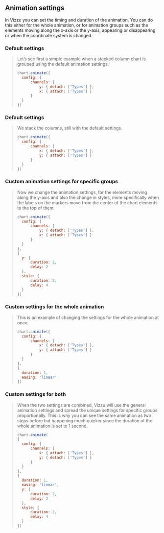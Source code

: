 ## Animation settings

In Vizzu you can set the timing and duration of the animation. You can do this 
either for the whole animation, or for animation groups such as the elements 
moving along the x-axis or the y-axis, appearing or disappearing or when the 
coordinate system is changed.

### Default settings

> Let’s see first a simple example when a stacked column chart is grouped using 
> the default animation settings.
> 
> ```javascript
> chart.animate({
> 	config: {
> 		channels: {
> 			y: { detach: ['Types'] },
> 			x: { attach: ['Types'] }
> 		}
> 	}
> })
> ```

### Default settings

> We stack the columns, still with the default settings.
> 
> ```javascript
> chart.animate({
> 	config: {
> 		channels: {
> 			x: { detach: ['Types'] },
> 			y: { attach: ['Types'] }
> 		}
> 	}
> })
> ```

### Custom animation settings for specific groups

> Now we change the animation settings, for the elements moving along the y-axis 
> and also the change in styles, more specifically when the labels on the markers 
> move from the center of the chart elements to the top of them.
> 
> ```javascript
> chart.animate({
> 	config: {
> 		channels: {
> 			y: { detach: ['Types'] },
> 			x: { attach: ['Types'] }
> 		}
> 	}
> }, 
> {
> 	y: { 
> 		duration: 2, 
> 		delay: 2 
> 	},
> 	style: { 
> 		duration: 2, 
> 		delay: 4 
> 	}
> })
> ```

### Custom settings for the whole animation

> This is an example of changing the settings for the whole animation at once.
> 
> ```javascript
> chart.animate({
> 	config: {
> 		channels: {
> 			x: { detach: ['Types'] },
> 			y: { attach: ['Types'] }
> 		}
> 	}
> }, 
> { 
> 	duration: 1, 
> 	easing: 'linear'
> })
> ```

### Custom settings for both

> When the two settings are combined, Vizzu will use the general animation 
> settings and spread the unique settings for specific groups proportionally. 
> This is why you can see the same animation as two steps before but happening 
> much quicker since the duration of the whole animation is set to 1 second. 
> 
> ```javascript
> chart.animate(
> {
> 	config: {
> 		channels: {
> 			x: { attach: ['Types'] },
> 			y: { detach: ['Types'] }
> 		}
> 	}
> },
> {
> 	duration: 1, 
> 	easing: 'linear',
> 	y: { 
> 		duration: 2, 
> 		delay: 2 
> 	},
> 	style: { 
> 		duration: 2, 
> 		delay: 4 
> 	}
> })
> ```